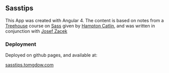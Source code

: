 ## Sasstips

This App was created with Angular 4. The content is based on notes from a [Treehouse](https://teamtreehouse.com/) course on [Sass](http://sass-lang.com/) given by [Hampton Catlin](http://www.hamptoncatlin.com/), and was written  in conjunction with [Josef Zacek](https://github.com/josefzacek)

### Deployment

Deployed on github pages, and available at: 

[sasstips.tomgdow.com](http://sasstips.tomgdow.com) 
